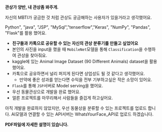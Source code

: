 **관상가 양반, 내 관상좀 봐주게.**

자신의 MBTI가 궁금한 것 처럼 관상도 궁금해하는 사용자가 있을거라고 생각했어요.

Python", "java", "JSP", "MySql","tenserflow","Keras", "NumPy", "Pandas", "Flask"를 활용 했어요.

- **친구들과 카톡으로 공유할 수 있는 자신의 관상 분류기를 만들고 싶었어요**
- 본인의 사진을 input을 했을 때 `MobileNet`모델을 통해 `Classification`을 수행하여 관상을 찾아줘요.
- kaggle에 있는 Animal Image Dataset (90 Different Animals) dataset을 활용 했어요.
- 카톡으로 공유하면서 널리 퍼지게 된다면 상업성도 될 것 같다고 생각했어요.
  - 만약에 좋은 성과를 얻는다면 수익을 전부 기부하고싶은 작은 소망이 있어요.
- `Flask`를 통해 `JSP`서버로 Model serving을 했어요.
- 우선 동물관상으로 개발을 완료 했어요. 
- 얼른 프로젝트를 마무리해서 사람들을 즐겁게 하고싶어요.

아직 개발을 완료하지 않았지만, 우선 동물상을 분류할 수 있는 프로젝트를 업로드 합니다.
AI모델과 연결할 수 있는 API서버는 WhatsYourFace_API로 업로드 하겠습니다.

**PDF파일에 자세한 설명이 있습니다.**
